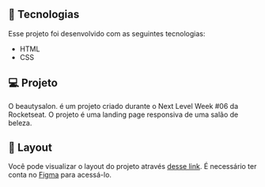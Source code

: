 <p align="center">
  
</p>

## 🚀 Tecnologias

Esse projeto foi desenvolvido com as seguintes tecnologias:

- HTML
- CSS

## 💻 Projeto

O beautysalon. é um projeto criado durante o Next Level Week #06 da Rocketseat. O projeto é uma landing page responsiva de uma salão de beleza.

## 🔖 Layout

Você pode visualizar o layout do projeto através [desse link](https://www.figma.com/file/dKqVRsObOrfApumK1wKP9s/Origin). É necessário ter conta no [Figma](https://figma.com) para acessá-lo.

